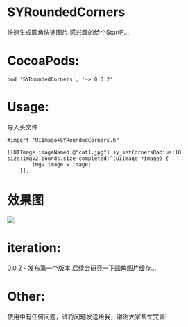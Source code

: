 # SYRoundedCorners
快速生成圆角快速图片
感兴趣的给个Star吧...

# CocoaPods:
```
pod 'SYRoundedCorners', '~> 0.0.2'
```

# Usage:
 
导入头文件
```
#import "UIImage+SYRoundedCorners.h"
```

```
[[UIImage imageNamed:@"cat1.jpg"] sy_setCornersRadius:10 size:imgv2.bounds.size completed:^(UIImage *image) {
        imgv.image = image;
    }];
```

# 效果图
![](http://7xsuaf.com1.z0.glb.clouddn.com/ThreePart/roundedCorners.png)


# iteration:
0.0.2 - 发布第一个版本,后续会研究一下圆角图片缓存...

# Other: 
使用中有任何问题，请将问题发送给我，谢谢大家帮忙完善!

